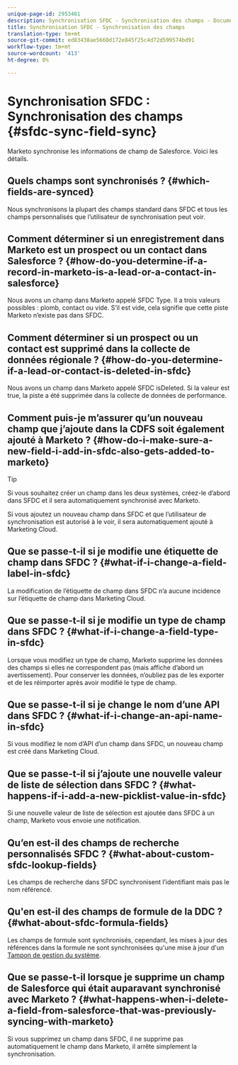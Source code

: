 ```yaml
---
unique-page-id: 2953461
description: Synchronisation SFDC - Synchronisation des champs - Documents marketing - Documentation du produit
title: Synchronisation SFDC - Synchronisation des champs
translation-type: tm+mt
source-git-commit: ed83438ae5660d172e845f25c4d72d599574bd91
workflow-type: tm+mt
source-wordcount: '413'
ht-degree: 0%

---
```



# Synchronisation SFDC : Synchronisation des champs {#sfdc-sync-field-sync}

Marketo synchronise les informations de champ de Salesforce. Voici les détails.

## Quels champs sont synchronisés ? {#which-fields-are-synced}

Nous synchronisons la plupart des champs standard dans SFDC et tous les champs personnalisés que l’utilisateur de synchronisation peut voir.

## Comment déterminer si un enregistrement dans Marketo est un prospect ou un contact dans Salesforce ? {#how-do-you-determine-if-a-record-in-marketo-is-a-lead-or-a-contact-in-salesforce}

Nous avons un champ dans Marketo appelé SFDC Type. Il a trois valeurs possibles : plomb, contact ou vide. S’il est vide, cela signifie que cette piste Marketo n’existe pas dans SFDC.

## Comment déterminer si un prospect ou un contact est supprimé dans la collecte de données régionale ? {#how-do-you-determine-if-a-lead-or-contact-is-deleted-in-sfdc}

Nous avons un champ dans Marketo appelé SFDC isDeleted. Si la valeur est true, la piste a été supprimée dans la collecte de données de performance.

## Comment puis-je m’assurer qu’un nouveau champ que j’ajoute dans la CDFS soit également ajouté à Marketo ? {#how-do-i-make-sure-a-new-field-i-add-in-sfdc-also-gets-added-to-marketo}

>[!TIP]
>
>Si vous souhaitez créer un champ dans les deux systèmes, créez-le d’abord dans SFDC et il sera automatiquement synchronisé avec Marketo.

Si vous ajoutez un nouveau champ dans SFDC et que l’utilisateur de synchronisation est autorisé à le voir, il sera automatiquement ajouté à Marketing Cloud.

## Que se passe-t-il si je modifie une étiquette de champ dans SFDC ? {#what-if-i-change-a-field-label-in-sfdc}

La modification de l’étiquette de champ dans SFDC n’a aucune incidence sur l’étiquette de champ dans Marketing Cloud.

## Que se passe-t-il si je modifie un type de champ dans SFDC ? {#what-if-i-change-a-field-type-in-sfdc}

Lorsque vous modifiez un type de champ, Marketo supprime les données des champs si elles ne correspondent pas (mais affiche d’abord un avertissement). Pour conserver les données, n’oubliez pas de les exporter et de les réimporter après avoir modifié le type de champ.

## Que se passe-t-il si je change le nom d’une API dans SFDC ? {#what-if-i-change-an-api-name-in-sfdc}

Si vous modifiez le nom d’API d’un champ dans SFDC, un nouveau champ est créé dans Marketing Cloud.

## Que se passe-t-il si j’ajoute une nouvelle valeur de liste de sélection dans SFDC ? {#what-happens-if-i-add-a-new-picklist-value-in-sfdc}

Si une nouvelle valeur de liste de sélection est ajoutée dans SFDC à un champ, Marketo vous envoie une notification.

## Qu’en est-il des champs de recherche personnalisés SFDC ? {#what-about-custom-sfdc-lookup-fields}

Les champs de recherche dans SFDC synchronisent l’identifiant mais pas le nom référencé.

## Qu&#39;en est-il des champs de formule de la DDC ? {#what-about-sfdc-formula-fields}

Les champs de formule sont synchronisés, cependant, les mises à jour des références dans la formule ne sont synchronisées qu&#39;une mise à jour d&#39;un [Tampon de gestion du système](https://help.salesforce.com/apex/HTViewSolution?id=000193203&amp;language=en_US).

## Que se passe-t-il lorsque je supprime un champ de Salesforce qui était auparavant synchronisé avec Marketo ? {#what-happens-when-i-delete-a-field-from-salesforce-that-was-previously-syncing-with-marketo}

Si vous supprimez un champ dans SFDC, il ne supprime pas automatiquement le champ dans Marketo, il arrête simplement la synchronisation.
